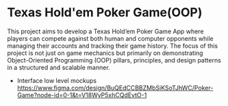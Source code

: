 # Texas Hold'em Poker Game(OOP)
This project aims to develop a Texas Hold’em Poker Game App where players can compete against both human and computer opponents while managing their accounts and tracking their game history. The focus of this project is not just on game mechanics but primarily on demonstrating Object-Oriented Programming (OOP) pillars, principles, and design patterns in a structured and scalable manner.

  - Interface low level mockups 
  https://www.figma.com/design/BuQEdCCBBZMbSiKSoTJhWC/Poker-Game?node-id=0-1&t=V18WyP5xhCQdEvtO-1
